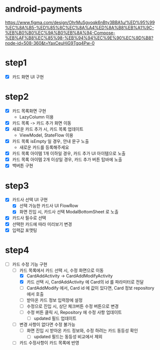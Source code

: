 # android-payments

https://www.figma.com/design/OhrMuSgyoqk6nBty3BBA1u/%ED%95%99%EC%8A%B5-%ED%85%8C%EC%8A%A4%ED%8A%B8%EB%A1%9C-%EB%B0%B0%EC%9A%B0%EB%8A%94-Compose-%EB%AF%B8%EC%85%98-%EB%94%94%EC%9E%90%EC%9D%B8?node-id=508-360&t=YaxCeuHiG9Tgq4Pw-0

# step1

- [x] 카드 화면 UI 구현

# step2

- [x] 카드 목록화면 구현
    - LazyColumn 이용
- [x] 카드 목록 -> 카드 추가 화면 이동
- [x] 새로운 카드 추가 시, 카드 목록 업데이트
    - ViewModel, StateFlow 이용
- [x] 카드 목록 isEmpty 일 경우, 안내 문구 노출
    - 새로운 카드를 등록해주세요
- [x] 카드 목록 아이템 1개 이하일 경우, 카드 추가 UI 아이템으로 노출
- [x] 카드 목록 아이템 2개 이상일 경우, 카드 추가 버튼 탑바에 노출
- [x] 백버튼 구현

# step3

- [x] 카드사 선택 UI 구현
    - [x] 선택 가능한 카드사 UI FlowRow
    - [x] 화면 진입 시, 카드사 선택 ModalBottomSheet 로 노출
- [x] 카드사 필수로 선택
- [x] 선택한 카드에 따라 미리보기 변경
- [x] 입력값 포맷팅

# step4

- [ ] 카드 수정 기능 구현
    - [ ] 카드 목록에서 카드 선택 시, 수정 화면으로 이동
        - [x] CardAddActivity -> CardAddModifyActivity
        - [x] 카드 선택 시, CardAddActivity 에 Card의 id 를 파라미터로 전달
        - [ ] CardAddModify 에서, Card id 에 값이 있다면, Card 정보 repository 에서 호출
        - [ ] 받아온 카드 정보 입력창에 설정
        - [ ] 수정으로 진입 시, 상단 체크버튼 수정 버튼으로 변경
        - [ ] 수정 버튼 클릭 시, Repository 에 수정 사항 업데이트
          - [ ] updated 필드 업데이트
    - [ ] 변경 사항이 없다면 수정 불가능
        - [ ] 화면 진입 시 받아온 카드 정보와, 수정 하려는 카드 동등성 확인
          - [ ] updated 필드는 동등성 비교에서 제외
    - [ ] 카드 수정사항이 카드 목록에 반영